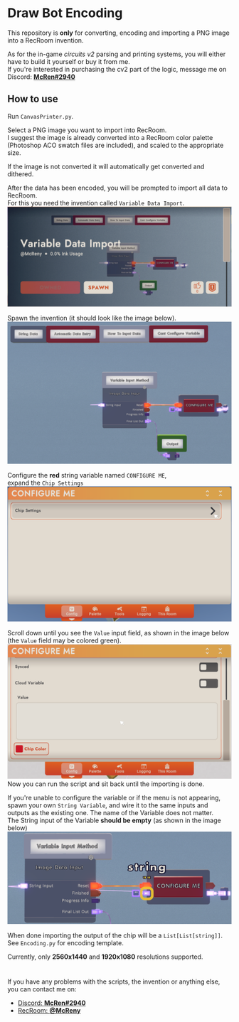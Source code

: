 # Draw Bot Encoding

This repository is **only** for converting, encoding and importing a PNG image into a RecRoom invention.

As for the in-game *circuits v2* parsing and printing systems, you will either have to build it yourself 
or buy it from me.\
If you're interested in purchasing the cv2 part of the logic, message me on Discord: [**McRen#2940**](https://discordapp.com/users/236809680947511297/)

## How to use 

Run `CanvasPrinter.py`.

Select a PNG image you want to import into RecRoom.\
I suggest the image is already converted into a RecRoom color palette 
(Photoshop ACO swatch files are included), and scaled to the appropriate size.

If the image is not converted it will automatically get converted and dithered.

After the data has been encoded, you will be prompted to import all data to RecRoom.\
For this you need the invention called `Variable Data Import`.
![The invention in the invention store](Images/InventionStoreImage.png)

Spawn the invention (it should look like the image below).
![All of the circuits included in the invention](Images/AllCircuits.png)

Configure the **red** string variable named `CONFIGURE ME`,\
expand the `Chip Settings`\
![Expandable "Chip Settings" in the variable](Images/VariableChipSettings.png)

Scroll down until you see the `Value` input field, as shown in the image below (the `Value` field may be colored green). 
!["Value" input field of the variable](Images/ImportVariableValueBox.png)
Now you can run the script and sit back until the importing is done.

If you're unable to configure the variable or if the menu is not appearing, spawn your own `String Variable`, 
and wire it to the same inputs and outputs as the existing one. The name of the Variable does not matter.\
The String input of the Variable **should be empty** (as shown in the image below)
![Variable connections](Images/VariableConnections.png)


When done importing the output of the chip will be a `List[List[string]]`.\
See `Encoding.py` for encoding template.

Currently, only **2560x1440** and **1920x1080** resolutions supported.

#
If you have any problems with the scripts, the invention or anything else, you can contact me on:
- [Discord: **McRen#2940**](https://discordapp.com/users/236809680947511297/)
- [RecRoom: **@McReny**](https://rec.net/user/McReny)
